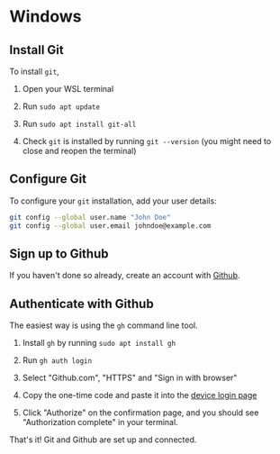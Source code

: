 # Windows

<Vimeo id="947297340" />

## Install Git

To install `git`,

1. Open your WSL terminal

1. Run `sudo apt update`

1. Run `sudo apt install git-all`

1. Check `git` is installed by running `git --version` (you might need to close
   and reopen the terminal)

## Configure Git

To configure your `git` installation, add your user details:

```bash
git config --global user.name "John Doe"
git config --global user.email johndoe@example.com
```

## Sign up to Github

If you haven't done so already, create an account with
[Github](https://github.com/).

## Authenticate with Github

The easiest way is using the `gh` command line tool.

1. Install `gh` by running `sudo apt install gh`

1. Run `gh auth login`

1. Select "Github.com", "HTTPS" and "Sign in with browser"

1. Copy the one-time code and paste it into the
   [device login page](https://github.com/login/device)

1. Click "Authorize" on the confirmation page, and you should see "Authorization
   complete" in your terminal.

That's it! Git and Github are set up and connected.

